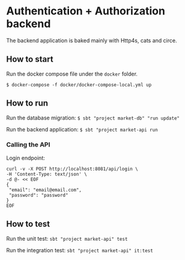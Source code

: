 # Authentication + Authorization backend

The backend application is baked mainly with Http4s, cats and circe.

## How to start

Run the docker compose file under the `docker` folder.

`$ docker-compose -f docker/docker-compose-local.yml up`

## How to run

Run the database migration: `$ sbt "project market-db" "run update"`

Run the backend application: `$ sbt "project market-api run`

### Calling the API

Login endpoint:

```
curl -v -X POST http://localhost:8081/api/login \
-H 'Content-Type: text/json' \
-d @- << EOF
{
 "email": "email@email.com",
 "password": "password"
}
EOF
```

## How to test

Run the unit test: `sbt "project market-api" test`

Run the integration test: `sbt "project market-api" it:test`